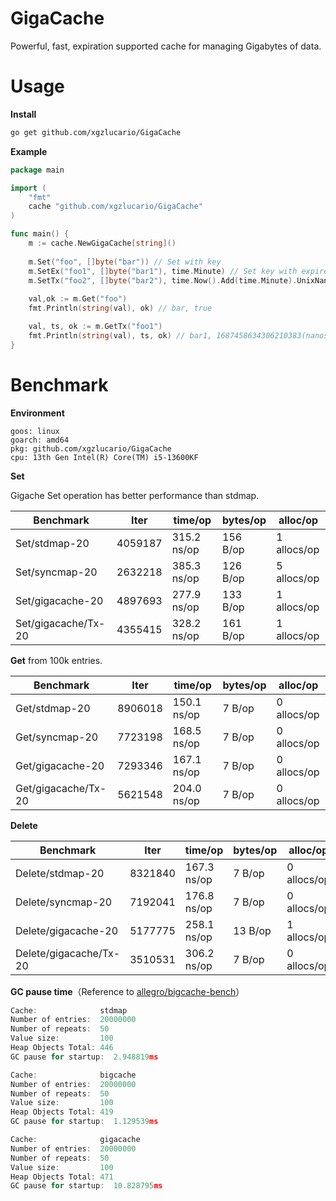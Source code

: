 # GigaCache
Powerful, fast, expiration supported cache for managing Gigabytes of data.

# Usage

**Install**

```bash
go get github.com/xgzlucario/GigaCache
```

**Example**

```go
package main

import (
    "fmt"
    cache "github.com/xgzlucario/GigaCache"
)

func main() {
    m := cache.NewGigaCache[string]()
    
    m.Set("foo", []byte("bar")) // Set with key
    m.SetEx("foo1", []byte("bar1"), time.Minute) // Set key with expired duration
    m.SetTx("foo2", []byte("bar2"), time.Now().Add(time.Minute).UnixNano()) // Set key with expired deadline
    
    val,ok := m.Get("foo")
    fmt.Println(string(val), ok) // bar, true

    val, ts, ok := m.GetTx("foo1")
    fmt.Println(string(val), ts, ok) // bar1, 1687458634306210383(nanoseconds), true
}
```

# Benchmark

**Environment**

```
goos: linux
goarch: amd64
pkg: github.com/xgzlucario/GigaCache
cpu: 13th Gen Intel(R) Core(TM) i5-13600KF
```

**Set**

Gigache Set operation has better performance than stdmap.

| Benchmark           | Iter    | time/op     | bytes/op | alloc/op    |
| ------------------- | ------- | ----------- | -------- | ----------- |
| Set/stdmap-20       | 4059187 | 315.2 ns/op | 156 B/op | 1 allocs/op |
| Set/syncmap-20      | 2632218 | 385.3 ns/op | 126 B/op | 5 allocs/op |
| Set/gigacache-20    | 4897693 | 277.9 ns/op | 133 B/op | 1 allocs/op |
| Set/gigacache/Tx-20 | 4355415 | 328.2 ns/op | 161 B/op | 1 allocs/op |

**Get** from 100k entries.

| Benchmark           | Iter    | time/op     | bytes/op | alloc/op    |
| ------------------- | ------- | ----------- | -------- | ----------- |
| Get/stdmap-20       | 8906018 | 150.1 ns/op | 7 B/op   | 0 allocs/op |
| Get/syncmap-20      | 7723198 | 168.5 ns/op | 7 B/op   | 0 allocs/op |
| Get/gigacache-20    | 7293346 | 167.1 ns/op | 7 B/op   | 0 allocs/op |
| Get/gigacache/Tx-20 | 5621548 | 204.0 ns/op | 7 B/op   | 0 allocs/op |

**Delete**

| Benchmark              | Iter    | time/op     | bytes/op | alloc/op    |
| ---------------------- | ------- | ----------- | -------- | ----------- |
| Delete/stdmap-20       | 8321840 | 167.3 ns/op | 7 B/op   | 0 allocs/op |
| Delete/syncmap-20      | 7192041 | 176.8 ns/op | 7 B/op   | 0 allocs/op |
| Delete/gigacache-20    | 5177775 | 258.1 ns/op | 13 B/op  | 1 allocs/op |
| Delete/gigacache/Tx-20 | 3510531 | 306.2 ns/op | 7 B/op   | 0 allocs/op |

**GC pause time**（Reference to [allegro/bigcache-bench](https://github.com/allegro/bigcache-bench)）

```go
Cache:              stdmap
Number of entries:  20000000
Number of repeats:  50
Value size:         100
Heap Objects Total: 446
GC pause for startup:  2.948819ms
```

```go
Cache:              bigcache
Number of entries:  20000000
Number of repeats:  50
Value size:         100
Heap Objects Total: 419
GC pause for startup:  1.129539ms
```

```go
Cache:              gigacache
Number of entries:  20000000
Number of repeats:  50
Value size:         100
Heap Objects Total: 471
GC pause for startup:  10.828795ms
```